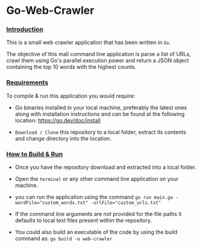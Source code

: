 # Go-Web-Crawler

### <ins>Introduction</ins>
This is a small web crawler application that has been written in `Go`.

The objective of this mall command line application is parse a list of URLs, crawl them using Go's parallel execution power and return a JSON object containing the top 10 words with the highest counts.

### <ins>Requirements</ins>
To compile & run this application you would require:
- Go binaries installed in your local machine, preferably the latest ones along with installation instructions and can be found at the following location:
  https://go.dev/doc/install

- `Download / Clone` this repository to a local folder, extract its contents and change directory into the location.

### <ins>How to Build & Run</ins>
- Once you have the repository download and extracted into a local folder.

- Open the `terminal` or any other command line application on your machine.

-  you can run the application using the command `go run main.go -wordFile="custom_words.txt" -urlFile="custom_urls.txt"`

- If the command line arguments are not provided for the file paths it defaults to local text files present within the repository.

- You could also build an executable of the code by using the build command as:
  `go build -o web-crawler` 